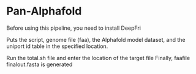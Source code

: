 # Pan-Alphafold
Before using this pipeline, you need to install DeepFri

Puts the script, genome file (faa), the Alphafold model dataset, and the uniport id table in the specified location.

Run the total.sh file and enter the location of the target file
Finally, faafile finalout.fasta is generated
